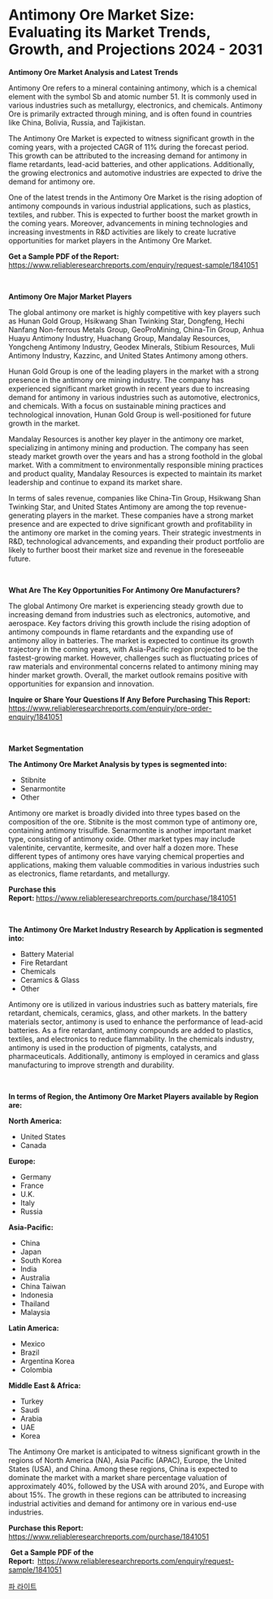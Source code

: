 <p><h1>Antimony Ore Market Size: Evaluating its Market Trends, Growth, and Projections 2024 - 2031</h1></p><p><strong>Antimony Ore Market Analysis and Latest Trends</strong></p>
<p><p>Antimony Ore refers to a mineral containing antimony, which is a chemical element with the symbol Sb and atomic number 51. It is commonly used in various industries such as metallurgy, electronics, and chemicals. Antimony Ore is primarily extracted through mining, and is often found in countries like China, Bolivia, Russia, and Tajikistan.</p><p>The Antimony Ore Market is expected to witness significant growth in the coming years, with a projected CAGR of 11% during the forecast period. This growth can be attributed to the increasing demand for antimony in flame retardants, lead-acid batteries, and other applications. Additionally, the growing electronics and automotive industries are expected to drive the demand for antimony ore.</p><p>One of the latest trends in the Antimony Ore Market is the rising adoption of antimony compounds in various industrial applications, such as plastics, textiles, and rubber. This is expected to further boost the market growth in the coming years. Moreover, advancements in mining technologies and increasing investments in R&D activities are likely to create lucrative opportunities for market players in the Antimony Ore Market.</p></p>
<p><strong>Get a Sample PDF of the Report:&nbsp;</strong> <a href="https://www.reliableresearchreports.com/enquiry/request-sample/1841051">https://www.reliableresearchreports.com/enquiry/request-sample/1841051</a></p>
<p>&nbsp;</p>
<p><strong>Antimony Ore Major Market Players</strong></p>
<p><p>The global antimony ore market is highly competitive with key players such as Hunan Gold Group, Hsikwang Shan Twinking Star, Dongfeng, Hechi Nanfang Non-ferrous Metals Group, GeoProMining, China-Tin Group, Anhua Huayu Antimony Industry, Huachang Group, Mandalay Resources, Yongcheng Antimony Industry, Geodex Minerals, Stibium Resources, Muli Antimony Industry, Kazzinc, and United States Antimony among others.</p><p>Hunan Gold Group is one of the leading players in the market with a strong presence in the antimony ore mining industry. The company has experienced significant market growth in recent years due to increasing demand for antimony in various industries such as automotive, electronics, and chemicals. With a focus on sustainable mining practices and technological innovation, Hunan Gold Group is well-positioned for future growth in the market.</p><p>Mandalay Resources is another key player in the antimony ore market, specializing in antimony mining and production. The company has seen steady market growth over the years and has a strong foothold in the global market. With a commitment to environmentally responsible mining practices and product quality, Mandalay Resources is expected to maintain its market leadership and continue to expand its market share.</p><p>In terms of sales revenue, companies like China-Tin Group, Hsikwang Shan Twinking Star, and United States Antimony are among the top revenue-generating players in the market. These companies have a strong market presence and are expected to drive significant growth and profitability in the antimony ore market in the coming years. Their strategic investments in R&D, technological advancements, and expanding their product portfolio are likely to further boost their market size and revenue in the foreseeable future.</p></p>
<p>&nbsp;</p>
<p><strong>What Are The Key Opportunities For Antimony Ore Manufacturers?</strong></p>
<p><p>The global Antimony Ore market is experiencing steady growth due to increasing demand from industries such as electronics, automotive, and aerospace. Key factors driving this growth include the rising adoption of antimony compounds in flame retardants and the expanding use of antimony alloy in batteries. The market is expected to continue its growth trajectory in the coming years, with Asia-Pacific region projected to be the fastest-growing market. However, challenges such as fluctuating prices of raw materials and environmental concerns related to antimony mining may hinder market growth. Overall, the market outlook remains positive with opportunities for expansion and innovation.</p></p>
<p><strong>Inquire or Share Your Questions If Any Before Purchasing This Report:</strong> <a href="https://www.reliableresearchreports.com/enquiry/pre-order-enquiry/1841051">https://www.reliableresearchreports.com/enquiry/pre-order-enquiry/1841051</a></p>
<p>&nbsp;</p>
<p><strong>Market Segmentation</strong></p>
<p><strong>The Antimony Ore Market Analysis by types is segmented into:</strong></p>
<p><ul><li>Stibnite</li><li>Senarmontite</li><li>Other</li></ul></p>
<p><p>Antimony ore market is broadly divided into three types based on the composition of the ore. Stibnite is the most common type of antimony ore, containing antimony trisulfide. Senarmontite is another important market type, consisting of antimony oxide. Other market types may include valentinite, cervantite, kermesite, and over half a dozen more. These different types of antimony ores have varying chemical properties and applications, making them valuable commodities in various industries such as electronics, flame retardants, and metallurgy.</p></p>
<p><strong>Purchase this Report:&nbsp;</strong><a href="https://www.reliableresearchreports.com/purchase/1841051">https://www.reliableresearchreports.com/purchase/1841051</a></p>
<p>&nbsp;</p>
<p><strong>The Antimony Ore Market Industry Research by Application is segmented into:</strong></p>
<p><ul><li>Battery Material</li><li>Fire Retardant</li><li>Chemicals</li><li>Ceramics & Glass</li><li>Other</li></ul></p>
<p><p>Antimony ore is utilized in various industries such as battery materials, fire retardant, chemicals, ceramics, glass, and other markets. In the battery materials sector, antimony is used to enhance the performance of lead-acid batteries. As a fire retardant, antimony compounds are added to plastics, textiles, and electronics to reduce flammability. In the chemicals industry, antimony is used in the production of pigments, catalysts, and pharmaceuticals. Additionally, antimony is employed in ceramics and glass manufacturing to improve strength and durability.</p></p>
<p>&nbsp;</p>
<p><strong>In terms of Region, the Antimony Ore Market Players available by Region are:</strong></p>
<p>
    <p> <strong> North America: </strong>
        <ul>
            <li>United States</li>
            <li>Canada</li>
        </ul>
        </p> 
    <p> <strong> Europe: </strong>
        <ul>
            <li>Germany</li>
            <li>France</li>
            <li>U.K.</li>
            <li>Italy</li>
            <li>Russia</li>
        </ul>
        </p> 
    <p> <strong> Asia-Pacific: </strong>
        <ul>
            <li>China</li>
            <li>Japan</li>
            <li>South Korea</li>
            <li>India</li>
            <li>Australia</li>
            <li>China Taiwan</li>
            <li>Indonesia</li>
            <li>Thailand</li>
            <li>Malaysia</li>
        </ul>
        </p> 
    <p> <strong> Latin America: </strong>
        <ul>
            <li>Mexico</li>
            <li>Brazil</li>
            <li>Argentina Korea</li>
            <li>Colombia</li>
        </ul>
        </p> 
    <p> <strong> Middle East & Africa: </strong>
        <ul>
            <li>Turkey</li>
            <li>Saudi</li>
            <li>Arabia</li>
            <li>UAE</li>
            <li>Korea</li>
        </ul>
    </p>
    </p>
<p><p>The Antimony Ore market is anticipated to witness significant growth in the regions of North America (NA), Asia Pacific (APAC), Europe, the United States (USA), and China. Among these regions, China is expected to dominate the market with a market share percentage valuation of approximately 40%, followed by the USA with around 20%, and Europe with about 15%. The growth in these regions can be attributed to increasing industrial activities and demand for antimony ore in various end-use industries.</p></p>
<p><strong>Purchase this Report: </strong><a href="https://www.reliableresearchreports.com/purchase/1841051">https://www.reliableresearchreports.com/purchase/1841051</a></p>
<p>&nbsp;<strong>Get a Sample PDF of the Report:&nbsp;&nbsp;</strong><a href="https://www.reliableresearchreports.com/enquiry/request-sample/1841051">https://www.reliableresearchreports.com/enquiry/request-sample/1841051</a></p>
<p><strong></strong></p>
<p><p><a href="https://github.com/idcefvhkdut6/Market-Research-Report-List-1/blob/main/6402241191920.md">파 라이트</a></p></p>